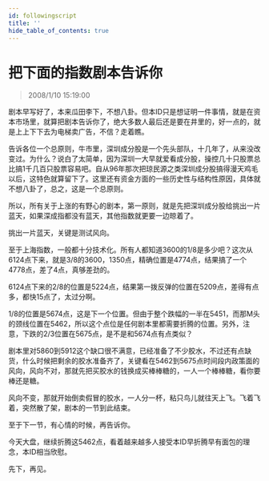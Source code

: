 ```yaml
---
id: followingscript 
title: ''
hide_table_of_contents: true
---
```


# 把下面的指数剧本告诉你

> 2008/1/10 15:19:00

<div style={{color: '#009900', fontWeight: 'bold', fontSize: '18px'}}>

剧本早写好了，本来瓜田李下，不想八卦。但本ID只是想证明一件事情，就是在资本市场里，就算把剧本告诉你了，绝大多数人最后还是要在井里的，好一点的，就是上上下下去为电梯卖广告，不信？走着瞧。
 
告诉各位一个总原则，牛市里，深圳成分股是一个先头部队，十几年了，从来没改变过。为什么？说白了太简单，因为深圳一大早就爱看成分股，操控几十只股票总比搞1千几百只股票容易吧。自从96年那次把琼民源之类深圳成分股搞得漫天鸡毛以后，这特色就算留下了。这里还有资金方面的一些历史性与结构性原因，具体就不想八卦了，总之，这是一个总原则。
 
所以，所有关于上涨的有野心的剧本，第一原则，就是先把深圳成分股给挑出一片蓝天，如果深成指都没有蓝天，其他指数就更要一边晾着了。
 
挑出一片蓝天，关键是测试风向。
 
至于上海指数，一般都十分技术化。所有人都知道3600的1/8是多少吧？这次从6124点下来，就是3/8的3600，1350点，精确位置是4774点，结果搞了一个4778点，差了4点，真够差劲的。
 
6124点下来的2/8的位置是5224点，结果第一拨反弹的位置在5209点，差得有点多，都快15点了，太过分啊。
 
1/8的位置是5674点，这是下一个位置。但由于整个跌幅的一半在5451，而那M头的颈线位置在5462，所以这个点位是任何剧本里都需要折腾的位置。另外，注意，下跌的2/3位置在5675点，是不是和5674点有点类似？
 
剧本里对5860到5912这个缺口很不满意，已经准备了不少胶水，不过还有点缺货，什么时候把剩余的胶水准备齐了，关键看在5462到5675点时间段内政策面的风向，风向不对，那就先把买胶水的钱换成买棒棒糖的，一人一个棒棒糖，看你要棒还是糖。
 
风向不变，那就开始倒卖假冒的胶水，一人分一杯，粘只鸟儿就往天上飞。飞着飞着，突然散了架，剧本的一节到此结束。
 
至于下一节，有心情的时候，再告诉你。
 
今天大盘，继续折腾这5462点，看着越来越多人接受本ID早折腾早有面包的理念，本ID相当欣慰。
 
先下，再见。 

</div>
